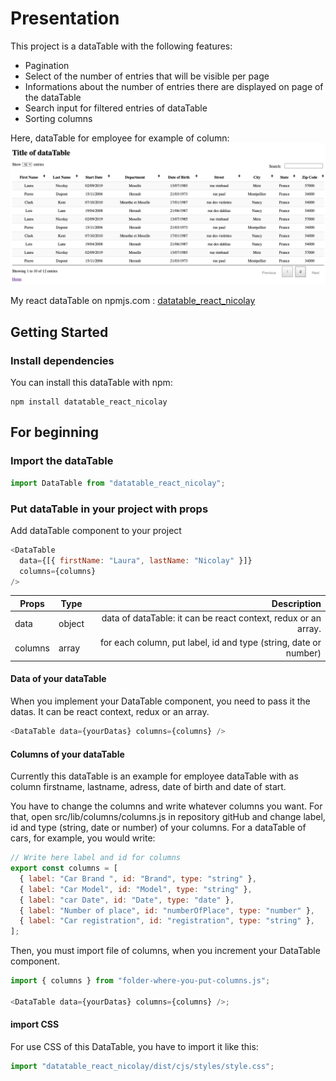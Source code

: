 # Presentation

This project is a dataTable with the following features:

- Pagination
- Select of the number of entries that will be visible per page
- Informations about the number of entries there are displayed on page of the dataTable
- Search input for filtered entries of dataTable
- Sorting columns

Here, dataTable for employee for example of column:
![Image of dataTable for employee for example of column.](./asset/view-dataTable.png "dataTable for employee for example of column")

My react dataTable on npmjs.com : [datatable_react_nicolay](https://www.npmjs.com/package/datatable_react_nicolay)

## Getting Started

### Install dependencies

You can install this dataTable with npm:

```
npm install datatable_react_nicolay
```

## For beginning

### Import the dataTable

```js
import DataTable from "datatable_react_nicolay";
```

### Put dataTable in your project with props

Add dataTable component to your project

```js
<DataTable
  data={[{ firstName: "Laura", lastName: "Nicolay" }]}
  columns={columns}
/>
```

| Props   | Type   |                                                      Description |
| ------- | ------ | ---------------------------------------------------------------: |
| data    | object |   data of dataTable: it can be react context, redux or an array. |
| columns | array  | for each column, put label, id and type (string, date or number) |

#### Data of your dataTable

When you implement your DataTable component, you need to pass it the datas.
It can be react context, redux or an array.

```js
<DataTable data={yourDatas} columns={columns} />
```

#### Columns of your dataTable

Currently this dataTable is an example for employee dataTable with as column firstname, lastname, adress, date of birth and date of start.

You have to change the columns and write whatever columns you want.
For that, open src/lib/columns/columns.js in repository gitHub and change label, id and type (string, date or number) of your columns.
For a dataTable of cars, for example, you would write:

```js
// Write here label and id for columns
export const columns = [
  { label: "Car Brand ", id: "Brand", type: "string" },
  { label: "Car Model", id: "Model", type: "string" },
  { label: "car Date", id: "Date", type: "date" },
  { label: "Number of place", id: "numberOfPlace", type: "number" },
  { label: "Car registration", id: "registration", type: "string" },
];
```

Then, you must import file of columns, when you increment your DataTable component.

```js
import { columns } from "folder-where-you-put-columns.js";

<DataTable data={yourDatas} columns={columns} />;
```

#### import CSS

For use CSS of this DataTable, you have to import it like this:

```js
import "datatable_react_nicolay/dist/cjs/styles/style.css";
```
